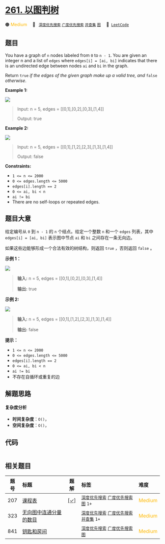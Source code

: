 # [261. 以图判树](https://leetcode.com/problems/graph-valid-tree)

🟠 <font color=#ffb800>Medium</font>&emsp; 🔖&ensp; [`深度优先搜索`](/tag/depth-first-search.md) [`广度优先搜索`](/tag/breadth-first-search.md) [`并查集`](/tag/union-find.md) [`图`](/tag/graph.md)&emsp; 🔗&ensp;[`LeetCode`](https://leetcode.com/problems/graph-valid-tree)

## 题目

You have a graph of `n` nodes labeled from `0` to `n - 1`. You are given an
integer n and a list of `edges` where `edges[i] = [ai, bi]` indicates that
there is an undirected edge between nodes `ai` and `bi` in the graph.

Return `true` _if the edges of the given graph make up a valid tree, and_
`false` _otherwise_.



**Example 1:**

![](https://fastly.jsdelivr.net/gh/doocs/leetcode@main/solution/0200-0299/0261.Graph%20Valid%20Tree/images/tree1-graph.jpg)

> Input: n = 5, edges = [[0,1],[0,2],[0,3],[1,4]]
> 
> Output: true

**Example 2:**

![](https://fastly.jsdelivr.net/gh/doocs/leetcode@main/solution/0200-0299/0261.Graph%20Valid%20Tree/images/tree2-graph.jpg)

> Input: n = 5, edges = [[0,1],[1,2],[2,3],[1,3],[1,4]]
> 
> Output: false

**Constraints:**

  * `1 <= n <= 2000`
  * `0 <= edges.length <= 5000`
  * `edges[i].length == 2`
  * `0 <= ai, bi < n`
  * `ai != bi`
  * There are no self-loops or repeated edges.


## 题目大意

给定编号从 `0` 到 `n - 1` 的 `n` 个结点。给定一个整数 `n` 和一个 `edges` 列表，其中 `edges[i] = [ai,
bi]` 表示图中节点 `ai` 和 `bi` 之间存在一条无向边。

如果这些边能够形成一个合法有效的树结构，则返回 `true` ，否则返回 `false` 。



**示例 1：**

![](https://fastly.jsdelivr.net/gh/doocs/leetcode@main/solution/0200-0299/0261.Graph%20Valid%20Tree/images/tree1-graph.jpg)

> 
> 
> 
> 
> 
> **输入:** n = 5, edges = [[0,1],[0,2],[0,3],[1,4]]
> 
> **输出:** true

**示例 2:**

![](https://fastly.jsdelivr.net/gh/doocs/leetcode@main/solution/0200-0299/0261.Graph%20Valid%20Tree/images/tree2-graph.jpg)

> 
> 
> 
> 
> 
> **输入:** n = 5, edges = [[0,1],[1,2],[2,3],[1,3],[1,4]]
> 
> **输出:** false



**提示：**

  * `1 <= n <= 2000`
  * `0 <= edges.length <= 5000`
  * `edges[i].length == 2`
  * `0 <= ai, bi < n`
  * `ai != bi`
  * 不存在自循环或重复的边


## 解题思路

#### 复杂度分析

- **时间复杂度**：`O()`，
- **空间复杂度**：`O()`，

## 代码

```javascript

```

## 相关题目

<!-- prettier-ignore -->
| 题号 | 标题 | 题解 | 标签 | 难度 |
| :------: | :------ | :------: | :------ | :------ |
| 207 | [课程表](https://leetcode.com/problems/course-schedule) | [[✓]](/problem/0207.md) |  [`深度优先搜索`](/tag/depth-first-search.md) [`广度优先搜索`](/tag/breadth-first-search.md) [`图`](/tag/graph.md) `1+` | <font color=#ffb800>Medium</font> |
| 323 | [无向图中连通分量的数目](https://leetcode.com/problems/number-of-connected-components-in-an-undirected-graph) |  |  [`深度优先搜索`](/tag/depth-first-search.md) [`广度优先搜索`](/tag/breadth-first-search.md) [`并查集`](/tag/union-find.md) `1+` | <font color=#ffb800>Medium</font> |
| 841 | [钥匙和房间](https://leetcode.com/problems/keys-and-rooms) |  |  [`深度优先搜索`](/tag/depth-first-search.md) [`广度优先搜索`](/tag/breadth-first-search.md) [`图`](/tag/graph.md) | <font color=#ffb800>Medium</font> |